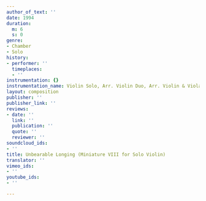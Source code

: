 ```yaml
---
author_of_text: ''
date: 1994
duration:
  m: 6
  s: 0
genre:
- Chamber
- Solo
history:
- performer: ''
  timeplaces:
  - ''
instrumentation: {}
instrumentation_name: Violin Solo, Arr. Violin Duo, Arr. Violin & Viola
layout: composition
publisher: ''
publisher_link: ''
reviews:
- date: ''
  link: ''
  publication: ''
  quote: ''
  reviewer: ''
soundcloud_ids:
- ''
title: Unbearable Longing (Miniature VIII for Solo Violin)
translator: ''
vimeo_ids:
- ''
youtube_ids:
- ''

---
```

